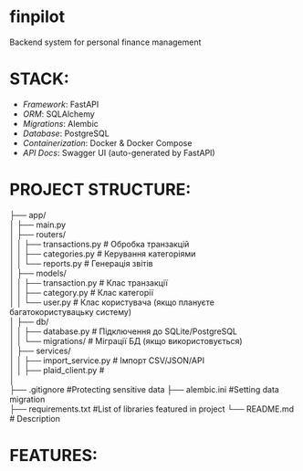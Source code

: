 # finpilot
Backend system for personal finance management 

# STACK:

- *Framework*: FastAPI
- *ORM*: SQLAlchemy
- *Migrations*: Alembic
- *Database*: PostgreSQL
- *Containerization*: Docker & Docker Compose
- *API Docs*: Swagger UI (auto-generated by FastAPI)

# PROJECT STRUCTURE:

├── app/  
│   ├── main.py  
│   ├── routers/  
│   │   ├── transactions.py  # Обробка транзакцій  
│   │   ├── categories.py  # Керування категоріями  
│   │   └── reports.py  # Генерація звітів  
│   ├── models/  
│   │   ├── transaction.py  # Клас транзакції  
│   │   ├── category.py  # Клас категорії  
│   │   └── user.py  # Клас користувача (якщо плануєте багатокористувацьку систему)  
│   ├── db/  
│   │   ├── database.py  # Підключення до SQLite/PostgreSQL  
│   │   └── migrations/  # Міграції БД (якщо використовується)  
│   ├── services/  
│   │   ├── import_service.py  # Імпорт CSV/JSON/API  
│   │   ├── plaid_client.py #  
│   
├── .gitignore #Protecting sensitive data
├── alembic.ini  #Setting data migration  
├── requirements.txt  #List of libraries featured in project 
└── README.md  # Description


# FEATURES:


